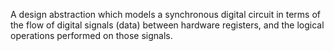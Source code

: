 A design abstraction which models a synchronous digital circuit in terms of the flow of digital signals (data) between hardware registers, and the logical operations performed on those signals.